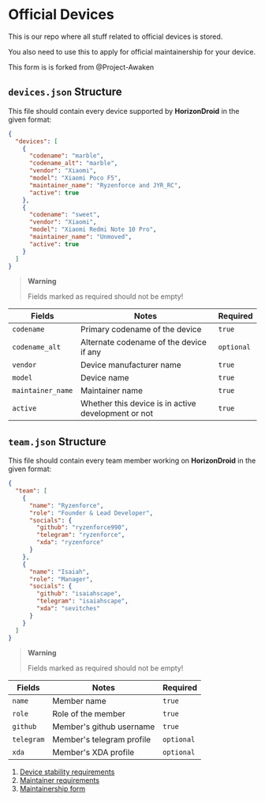 # Official Devices

This is our repo where all stuff related to official devices is stored.

You also need to use this to apply for official maintainership for your device.

This form is is forked from @Project-Awaken

## `devices.json` Structure

This file should contain every device supported by **HorizonDroid** in the given format:

```json
{
  "devices": [
    {
      "codename": "marble",
      "codename_alt": "marble",
      "vendor": "Xiaomi",
      "model": "Xiaomi Poco F5",
      "maintainer_name": "Ryzenforce and JYR_RC",
      "active": true
    },
    {
      "codename": "sweet",
      "vendor": "Xiaomi",
      "model": "Xiaomi Redmi Note 10 Pro",
      "maintainer_name": "Unmoved",
      "active": true
    }
  ]
}
```

> **Warning**
>
> Fields marked as required should not be empty!

| Fields            | Notes                                               | Required   |
| ----------------- | --------------------------------------------------- | ---------- |
| `codename`        | Primary codename of the device                      | `true`     |
| `codename_alt`    | Alternate codename of the device if any             | `optional` |
| `vendor`          | Device manufacturer name                            | `true`     |
| `model`           | Device name                                         | `true`     |
| `maintainer_name` | Maintainer name                                     | `true`     |
| `active`          | Whether this device is in active development or not | `true`     |

## `team.json` Structure

This file should contain every team member working on **HorizonDroid** in the given format:

```json
{
  "team": [
    {
      "name": "Ryzenforce",
      "role": "Founder & Lead Developer",
      "socials": {
        "github": "ryzenforce990",
        "telegram": "ryzenforce",
        "xda": "ryzenforce"
      }
    },
    {
      "name": "Isaiah",
      "role": "Manager",
      "socials": {
        "github": "isaiahscape",
        "telegram": "isaiahscape",
        "xda": "sevitches"
      }
    }
  ]
}
```

> **Warning**
>
> Fields marked as required should not be empty!

| Fields     | Notes                     | Required   |
| ---------- | ------------------------- | ---------- |
| `name`     | Member name               | `true`     |
| `role`     | Role of the member        | `true`     |
| `github`   | Member's github username  | `true`     |
| `telegram` | Member's telegram profile | `optional` |
| `xda`      | Member's XDA profile      | `optional` |

1. [Device stability requirements](requirements.md)
2. [Maintainer requirements](maintainerreq.md)
3. [Maintainership form](https://github.com/Project-Awaken/official_devices/issues/new/choose)
